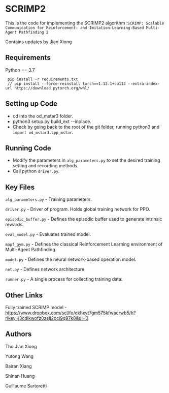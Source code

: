 # SCRIMP2
This is the code for implementing the SCRIMP2 algorithm :`SCRIMP: Scalable Communication for Reinforcement- and Imitation-Learning-Based Multi-Agent Pathfinding 2`

Contains updates by Jian Xiong

## Requirements

Python == 3.7
   ```
    pip install -r requirements.txt
    // pip install --force-reinstall torch==1.12.1+cu113 --extra-index-url https://download.pytorch.org/whl/
   ```
    

## Setting up Code

* cd into the od_mstar3 folder.
* python3 setup.py build_ext --inplace.
* Check by going back to the root of the git folder, running python3 and `import od_mstar3.cpp_mstar`.
    
## Running Code

* Modify the parameters in `alg_parameters.py` to set the desired training setting and recording methods.
* Call python `driver.py`.
    
## Key Files

`alg_parameters.py` - Training parameters.

`driver.py` - Driver of program. Holds global training network for PPO.

`episodic_buffer.py` - Defines the episodic buffer used to generate intrinsic rewards.

`eval_model.py` - Evaluates trained model.

`mapf_gym.py` - Defines the classical Reinforcement Learning environment of Multi-Agent Pathfinding.

`model.py` - Defines the neural network-based operation model. 

`net.py` - Defines network architecture.

`runner.py` - A single process for collecting training data. 


## Other Links

Fully trained SCRIMP model - https://www.dropbox.com/scl/fo/ekhxyt7gm575kfwaerwb5/h?rlkey=j3cdikwofz0zelj2oci9q97k8&dl=0


## Authors

Tho Jian Xiong

Yutong Wang

Bairan Xiang

Shinan Huang

Guillaume Sartoretti
